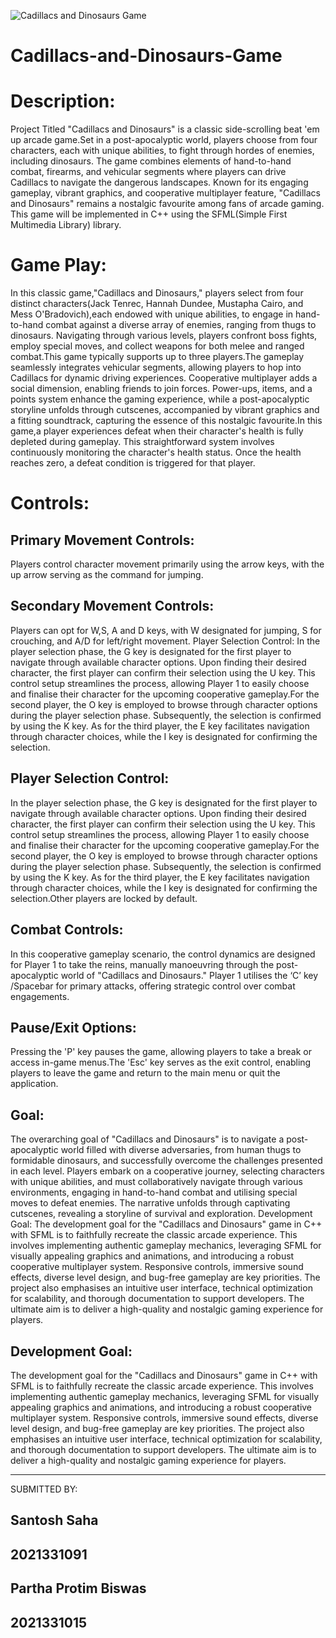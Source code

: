 
  ![Cadillacs and Dinosaurs Game](https://play-lh.googleusercontent.com/aM5Pc5NSN9A3y-2QhHk7L2qMeiHGDzXa57CewUXJbolc-DHa6hJBYr0ANEdGmAsxqCQ)






# Cadillacs-and-Dinosaurs-Game


# Description:

Project Titled "Cadillacs and Dinosaurs" is a classic side-scrolling beat 'em up arcade
game.Set in a post-apocalyptic world, players choose from four characters, each
with unique abilities, to fight through hordes of enemies, including dinosaurs. The
game combines elements of hand-to-hand combat, firearms, and vehicular segments
where players can drive Cadillacs to navigate the dangerous landscapes. Known for
its engaging gameplay, vibrant graphics, and cooperative multiplayer feature,
"Cadillacs and Dinosaurs" remains a nostalgic favourite among fans of arcade
gaming.
This game will be implemented in C++ using the SFML(Simple First Multimedia
Library) library.

# Game Play:

In this classic game,"Cadillacs and Dinosaurs," players select from four distinct
characters(Jack Tenrec, Hannah Dundee, Mustapha Cairo, and Mess
O'Bradovich),each endowed with unique abilities, to engage in hand-to-hand combat
against a diverse array of enemies, ranging from thugs to dinosaurs. Navigating
through various levels, players confront boss fights, employ special moves, and
collect weapons for both melee and ranged combat.This game typically supports up to three
players.The gameplay seamlessly integrates vehicular segments, allowing players to
hop into Cadillacs for dynamic driving experiences. Cooperative multiplayer adds a
social dimension, enabling friends to join forces. Power-ups, items, and a points
system enhance the gaming experience, while a post-apocalyptic storyline unfolds
through cutscenes, accompanied by vibrant graphics and a fitting soundtrack,
capturing the essence of this nostalgic favourite.In this game,a player experiences
defeat when their character's health is fully depleted during gameplay. This
straightforward system involves continuously monitoring the character's health
status. Once the health reaches zero, a defeat condition is triggered for that player.


# Controls:

## Primary Movement Controls:
Players control character movement primarily using the arrow keys, with the up
arrow serving as the command for jumping.


## Secondary Movement Controls:
Players can opt for W,S, A and D keys, with W designated for jumping, S for
crouching, and A/D for left/right movement.
Player Selection Control:
In the player selection phase, the G key is designated for the first player to navigate
through available character options. Upon finding their desired character, the first
player can confirm their selection using the U key. This control setup streamlines the
process, allowing Player 1 to easily choose and finalise their character for the
upcoming cooperative gameplay.For the second player, the O key is employed to
browse through character options during the player selection phase. Subsequently,
the selection is confirmed by using the K key. As for the third player, the E key
facilitates navigation through character choices, while the I key is designated for
confirming the selection.

## Player Selection Control:
In the player selection phase, the G key is designated for the first player to navigate
through available character options. Upon finding their desired character, the first
player can confirm their selection using the U key. This control setup streamlines the
process, allowing Player 1 to easily choose and finalise their character for the
upcoming cooperative gameplay.For the second player, the O key is employed to
browse through character options during the player selection phase. Subsequently,
the selection is confirmed by using the K key. As for the third player, the E key
facilitates navigation through character choices, while the I key is designated for
confirming the selection.Other players are locked by default.

## Combat Controls:
In this cooperative gameplay scenario, the control dynamics are designed for Player
1 to take the reins, manually manoeuvring through the post-apocalyptic world of
"Cadillacs and Dinosaurs." Player 1 utilises the ‘C’ key /Spacebar for primary attacks, offering strategic control over combat engagements.



## Pause/Exit Options:

Pressing the 'P' key pauses the game, allowing players to take a break or access
in-game menus.The 'Esc' key serves as the exit control, enabling players to leave
the game and return to the main menu or quit the application.

## Goal:
The overarching goal of "Cadillacs and Dinosaurs" is to navigate a post-apocalyptic
world filled with diverse adversaries, from human thugs to formidable dinosaurs, and
successfully overcome the challenges presented in each level. Players embark on a
cooperative journey, selecting characters with unique abilities, and must
collaboratively navigate through various environments, engaging in hand-to-hand
combat and utilising special moves to defeat enemies. The narrative unfolds through
captivating cutscenes, revealing a storyline of survival and exploration.
Development Goal:
The development goal for the "Cadillacs and Dinosaurs" game in C++ with SFML is
to faithfully recreate the classic arcade experience. This involves implementing
authentic gameplay mechanics, leveraging SFML for visually appealing graphics and
animations, and introducing a robust cooperative multiplayer system. Responsive
controls, immersive sound effects, diverse level design, and bug-free gameplay are
key priorities. The project also emphasises an intuitive user interface, technical
optimization for scalability, and thorough documentation to support developers. The
ultimate aim is to deliver a high-quality and nostalgic gaming experience for players.

## Development Goal:
The development goal for the "Cadillacs and Dinosaurs" game in C++ with SFML is
to faithfully recreate the classic arcade experience. This involves implementing
authentic gameplay mechanics, leveraging SFML for visually appealing graphics and
animations, and introducing a robust cooperative multiplayer system. Responsive
controls, immersive sound effects, diverse level design, and bug-free gameplay are
key priorities. The project also emphasises an intuitive user interface, technical
optimization for scalability, and thorough documentation to support developers. The
ultimate aim is to deliver a high-quality and nostalgic gaming experience for players.

---------------------------------------------------------------------------------------------
SUBMITTED BY:

## Santosh Saha
## 2021331091

## Partha Protim Biswas
## 2021331015
